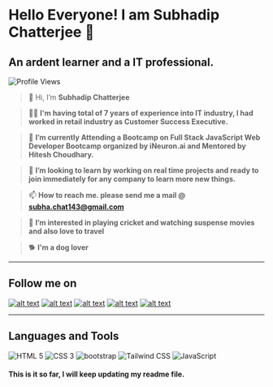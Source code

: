 # Hello Everyone! I am Subhadip Chatterjee :wave:

## An ardent learner and a IT professional.

![Profile Views](https://rushter.com/counter.svg)

> 👋  Hi, I’m **Subhadip Chatterjee**

> 👨‍💼 **I'm having total of 7 years of experience into IT industry, I had worked in retail industry as Customer Success Executive.**

> 🌱 **I’m currently Attending a Bootcamp on Full Stack JavaScript Web Developer Bootcamp organized by iNeuron.ai and Mentored by Hitesh Choudhary.**

> 💞️ **I’m looking to learn by working on real time projects and ready to join immediately for any company to learn more new things.**

> 📫 **How to reach me. please send me a mail @ subha.chat143@gmail.com**

> 👀 **I’m interested in playing cricket and watching suspense movies and also love to travel**

> 🐕 **I'm a dog lover**

***

## Follow me on

[![alt text][1.1]][1]
[![alt text][2.1]][2]
[![alt text][3.1]][3]
[![alt text][4.1]][4]
[![alt text][5.1]][5]

[1.1]: https://user-images.githubusercontent.com/50038188/182009648-eaba461b-b2c3-4010-8f86-84cae3eb6bb4.png (Facebook icon with padding)
[2.1]: https://user-images.githubusercontent.com/50038188/182009752-2ffa94da-5f74-44b4-b4ce-297ebb0db3ff.png (Twitter icon with padding)
[3.1]: https://user-images.githubusercontent.com/50038188/182009774-187b81ce-65e3-4bc4-bd83-e4c6ab732512.png (Instagram icon with padding)
[4.1]: https://user-images.githubusercontent.com/50038188/182009842-bc2f2b9e-827f-4b3e-81b9-e54c9196f17c.png (Linkedin icon with padding)
[5.1]: https://user-images.githubusercontent.com/50038188/182009859-760acfea-e895-4387-aba8-b35567479419.png (Github icon with padding)

[1]: https://www.facebook.com/subhadip.chatterjee.9/
[2]: https://twitter.com/subhaspecial
[3]: https://www.instagram.com/subhadip_chat/
[4]: https://www.linkedin.com/in/subhadip-chatterjee-09053a21/
[5]: https://github.com/Subhadip90

***

## Languages and Tools

![HTML 5](https://user-images.githubusercontent.com/50038188/182009896-43f6b1f9-056f-4df0-93a6-86c73ae5de9b.png)
![CSS 3](https://user-images.githubusercontent.com/50038188/182009911-3caadb62-5224-4ea5-a965-a1dfc6acae78.png)
![bootstrap](https://user-images.githubusercontent.com/50038188/182009923-4c6574e5-b6c9-4c32-b0b8-654e42d9fce2.png)
![Tailwind CSS](https://user-images.githubusercontent.com/50038188/182009936-a8e1f541-59cc-4281-8f0b-bb066d0a802c.png)
![JavaScript](https://user-images.githubusercontent.com/50038188/182009958-206a1d0c-a0ae-4a46-b31b-73fcf11d3fcb.png)


#### This is it so far, I will keep updating my readme file.




